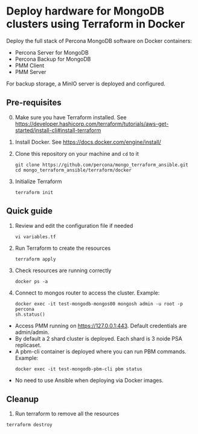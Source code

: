 # Deploy hardware for MongoDB clusters using Terraform in Docker

Deploy the full stack of Percona MongoDB software on Docker containers:

- Percona Server for MongoDB
- Percona Backup for MongoDB
- PMM Client
- PMM Server

For backup storage, a MinIO server is deployed and configured. 

## Pre-requisites

0. Make sure you have Terraform installed. See https://developer.hashicorp.com/terraform/tutorials/aws-get-started/install-cli#install-terraform

1. Install Docker. See https://docs.docker.com/engine/install/

2. Clone this repository on your machine and `cd` to it

    ```
    git clone https://github.com/percona/mongo_terraform_ansible.git
    cd mongo_terraform_ansible/terraform/docker
    ```

3. Initialize Terraform 

    ```
    terraform init
    ```

## Quick guide

1. Review and edit the configuration file if needed

    ```
    vi variables.tf
    ```

2. Run Terraform to create the resources

    ```
    terraform apply
    ``` 

3. Check resources are running correctly

    ```
    docker ps -a
    ```

4. Connect to mongos router to access the cluster. Example:

    ```
    docker exec -it test-mongodb-mongos00 mongosh admin -u root -p percona
    sh.status()
    ```

- Access PMM running on https://127.0.0.1:443. Default credentials are admin/admin. 
- By default a 2 shard cluster is deployed. Each shard is 3 noide PSA replicaset.
- A pbm-cli container is deployed where you can run PBM commands. Example:
  ```
  docker exec -it test-mongodb-pbm-cli pbm status
  ```
- No need to use Ansible when deploying via Docker images. 


## Cleanup

1. Run terraform to remove all the resources 
  ```
  terraform destroy
  ```
